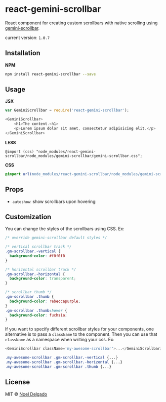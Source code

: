 # react-gemini-scrollbar

React component for creating custom scrollbars with native scrolling using [gemini-scrollbar](https://github.com/noeldelgado/gemini-scrollbar).

current version: `1.0.7`

## Installation

**NPM**
```sh
npm install react-gemini-scrollbar --save
```

## Usage
**JSX**
```js
var GeminiScrollbar = require('react-gemini-scrollbar');

<GeminiScrollbar>
    <h1>The content.<h1>
    <p>Lorem ipsum dolor sit amet, consectetur adipisicing elit.</p>
</GeminiScrollbar>
```

**LESS**
```less
@import (css) "node_modules/react-gemini-scrollbar/node_modules/gemini-scrollbar/gemini-scrollbar.css";
```

**CSS**
```css
@import url(node_modules/react-gemini-scrollbar/node_modules/gemini-scrollbar/gemini-scrollbar.css);
```

## Props
* `autoshow`: show scrollbars upon hovering


## Customization

You can change the styles of the scrollbars using CSS. Ex:

```css
/* override gemini-scrollbar default styles */

/* vertical scrollbar track */
.gm-scrollbar.-vertical {
  background-color: #f0f0f0
}

/* horizontal scrollbar track */
.gm-scrollbar.-horizontal {
  background-color: transparent;
}

/* scrollbar thumb */
.gm-scrollbar .thumb {
  background-color: rebeccapurple;
}
.gm-scrollbar .thumb:hover {
  background-color: fuchsia;
}
```

If you want to specify different scrollbar styles for your components, one
alternative is to pass a `className` to the component. Then you can use that
`className` as a namespace when writing your css. Ex:
```js
<GeminiScrollbar className='my-awesome-scrollbar'>...</GeminiScrollbar>
```

```css
.my-awesome-scrollbar .gm-scrollbar.-vertical {...}
.my-awesome-scrollbar .gm-scrollbar.-horizontal {...}
.my-awesome-scrollbar .gm-scrollbar .thumb {...}
```

## License
MIT © [Noel Delgado](http://pixelia.me/)